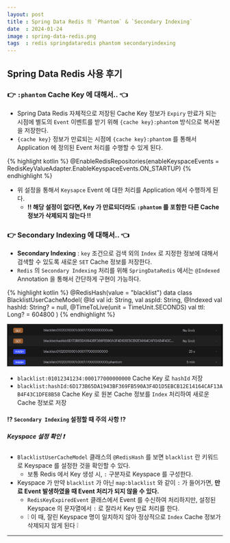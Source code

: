 ```yaml
---
layout: post
title : Spring Data Redis 의 `Phantom` & `Secondary Indexing`
date  : 2024-01-24
image : spring-data-redis.png
tags  : redis springdataredis phantom secondaryindexing
---
```


## Spring Data Redis 사용 후기

### 👉 `:phantom` Cache Key 에 대해서.. 👈
- Spring Data Redis 자체적으로 저장된 Cache Key 정보가 `Expiry` 만료가 되는 시점에 별도의 `Event` 이벤트를 받기 위해 `{cache key}:phantom` 방식으로 복사본을 저장한다.
- `{cache key}` 정보가 만료되는 시점에 `{cache key}:phantom` 를 통해서 Application 에 정의된 Event 처리를 수행할 수 있게 된다.

{% highlight kotlin %}
@EnableRedisRepositories(enableKeyspaceEvents = RedisKeyValueAdapter.EnableKeyspaceEvents.ON_STARTUP)
{% endhighlight %}

- 위 설정을 통해서 `Keysapce` Event 에 대한 처리를 Application 에서 수행하게 된다.
    - **‼ 해당 설정이 없다면, Key 가 만료되더라도 `:phantom` 를 포함한 다른 Cache 정보가 삭제되지 않는다 ‼**

### 👉 Secondary Indexing 에 대해서.. 👈
- **Secondary Indexing** : `key` 조건으로 검색 외의 `Index` 로 지정한 정보에 대해서 검색할 수 있도록 새로운 `SET` Cache 정보를 저장한다.
- `Redis` 의 `Secondary Indexing` 처리를 위해 `SpringDataRedis` 에서는 `@Indexed` Annotation 을 통해서 간단하게 구현이 가능하다.

{% highlight kotlin %}
@RedisHash(value = "blacklist")
data class BlacklistUserCacheModel(
    @Id
    val id: String,
    val aspId: String,
    @Indexed
    val hashId: String? = null,
    @TimeToLive(unit = TimeUnit.SECONDS)
    val ttl: Long? = 604800
)
{% endhighlight %}

![Redis Secondary Indexing](/images/redis_secondary_indexing.png)

- `blacklist:01012341234:000177000000000` Cache Key 로 `hashId` 저장
- `blacklist:hashId:6D173B65DA1943BF369FB590A3F4D1D5EBCB12E14164CAF13AB4F43C1DFE8B58` Cache Key 로 원본 Cache 정보를 `Index` 처리하여 새로운 Cache 정보로 저장

#### ⁉ `Secondary Indexing` 설정할 때 **주의 사항** ⁉
##### Keyspace 설정 확인 ❗
- `BlacklistUserCacheModel` 클래스의 `@RedisHash` 를 보면 `blacklist` 란 키워드로 Keyspace 를 설정한 것을 확인할 수 있다.
    - 보통 Redis 에서 Key 생성 시, `:` 구분자로 Keyspace 를 구성한다.
- Keyspace 가 만약 `blacklist` 가 아닌 `map:blacklist` 와 같이 `:` 가 들어가면, **만료 Event 발생하였을 때 Event 처리가 되지 않을 수 있다.**
    - `RedisKeyExpiredEvent` 클래스에서 Event 를 수신하여 처리하지만, 설정된 Keyspace 의 문자열에서 `:` 로 잘라서 Key 만료 처리를 한다.
    - ❕ 이 때, 잘린 Keyspace 명이 일치하지 않아 정상적으로 `Index` Cache 정보가 삭제되지 않게 된다 ❕

---
